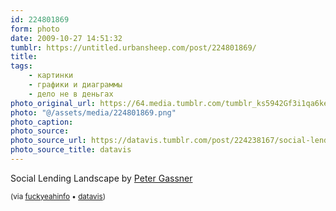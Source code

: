 ```yaml
---
id: 224801869
form: photo
date: 2009-10-27 14:51:32
tumblr: https://untitled.urbansheep.com/post/224801869/
title:
tags:
    - картинки
    - графики и диаграммы
    - дело не в деньгах
photo_original_url: https://64.media.tumblr.com/tumblr_ks5942Gf3i1qa6ke2o1_1280.png
photo: "@/assets/media/224801869.png"
photo_caption:
photo_source:
photo_source_url: https://datavis.tumblr.com/post/224238167/social-lending-landscape-by-peter-gassner
photo_source_title: datavis
---
```


<p>Social Lending Landscape by <a title="Peter Gassner's Blog" href="http://www.naehrstoff.ch">Peter Gassner</a></p>

<p><small>(via <a href="http://infothesis.yanamitchell.com/post/224323451/mary1in-roomthily-datavis-social-lending">fuckyeahinfo</a> • <a href="http://datavis.tumblr.com/post/224238167/social-lending-landscape-by-peter-gassner">datavis</a>)</small></p>
